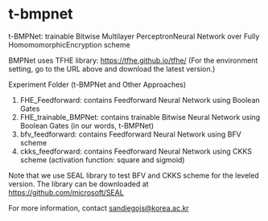 # t-bmpnet

t-BMPNet: trainable Bitwise Multilayer PerceptronNeural Network over Fully HomomomorphicEncryption scheme

BMPNet uses TFHE library: https://tfhe.github.io/tfhe/
(For the environment setting, go to the URL above and download the latest version.)

Experiment Folder (t-BMPNet and Other Approaches)
1. FHE_Feedforward: contains Feedforward Neural Network using Boolean Gates
2. FHE_trainable_BMPNet: contains trainable Bitwise Neural Network using Boolean Gates (in our words, t-BMPNet)
3. bfv_feedforward: contains Feedforward Neural Network using BFV scheme
4. ckks_feedforward: contains Feedforward Neural Network using CKKS scheme (activation function: square and sigmoid)

Note that we use SEAL library to test BFV and CKKS scheme for the leveled version.
The library can be downloaded at https://github.com/microsoft/SEAL

For more information, contact sandiegojs@korea.ac.kr
